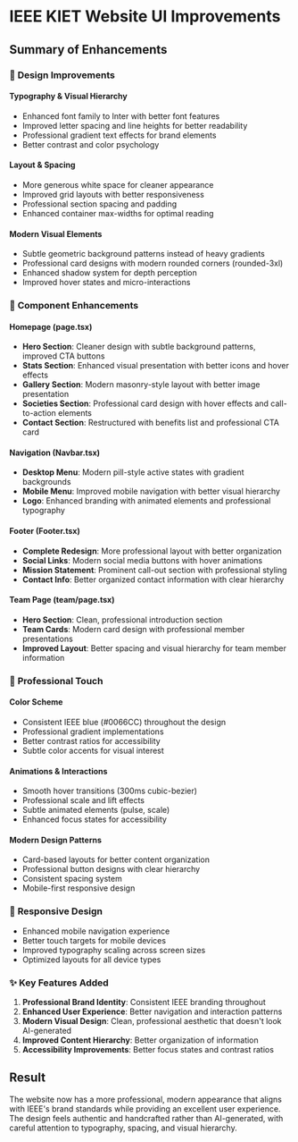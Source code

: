 # IEEE KIET Website UI Improvements

## Summary of Enhancements

### 🎨 **Design Improvements**

#### **Typography & Visual Hierarchy**
- Enhanced font family to Inter with better font features
- Improved letter spacing and line heights for better readability
- Professional gradient text effects for brand elements
- Better contrast and color psychology

#### **Layout & Spacing**
- More generous white space for cleaner appearance
- Improved grid layouts with better responsiveness
- Professional section spacing and padding
- Enhanced container max-widths for optimal reading

#### **Modern Visual Elements**
- Subtle geometric background patterns instead of heavy gradients
- Professional card designs with modern rounded corners (rounded-3xl)
- Enhanced shadow system for depth perception
- Improved hover states and micro-interactions

### 🚀 **Component Enhancements**

#### **Homepage (page.tsx)**
- **Hero Section**: Cleaner design with subtle background patterns, improved CTA buttons
- **Stats Section**: Enhanced visual presentation with better icons and hover effects
- **Gallery Section**: Modern masonry-style layout with better image presentation
- **Societies Section**: Professional card design with hover effects and call-to-action elements
- **Contact Section**: Restructured with benefits list and professional CTA card

#### **Navigation (Navbar.tsx)**
- **Desktop Menu**: Modern pill-style active states with gradient backgrounds
- **Mobile Menu**: Improved mobile navigation with better visual hierarchy
- **Logo**: Enhanced branding with animated elements and professional typography

#### **Footer (Footer.tsx)**
- **Complete Redesign**: More professional layout with better organization
- **Social Links**: Modern social media buttons with hover animations
- **Mission Statement**: Prominent call-out section with professional styling
- **Contact Info**: Better organized contact information with clear hierarchy

#### **Team Page (team/page.tsx)**
- **Hero Section**: Clean, professional introduction section
- **Team Cards**: Modern card design with professional member presentations
- **Improved Layout**: Better spacing and visual hierarchy for team member information

### 🎯 **Professional Touch**

#### **Color Scheme**
- Consistent IEEE blue (#0066CC) throughout the design
- Professional gradient implementations
- Better contrast ratios for accessibility
- Subtle color accents for visual interest

#### **Animations & Interactions**
- Smooth hover transitions (300ms cubic-bezier)
- Professional scale and lift effects
- Subtle animated elements (pulse, scale)
- Enhanced focus states for accessibility

#### **Modern Design Patterns**
- Card-based layouts for better content organization
- Professional button designs with clear hierarchy
- Consistent spacing system
- Mobile-first responsive design

### 📱 **Responsive Design**
- Enhanced mobile navigation experience
- Better touch targets for mobile devices
- Improved typography scaling across screen sizes
- Optimized layouts for all device types

### ✨ **Key Features Added**
1. **Professional Brand Identity**: Consistent IEEE branding throughout
2. **Enhanced User Experience**: Better navigation and interaction patterns
3. **Modern Visual Design**: Clean, professional aesthetic that doesn't look AI-generated
4. **Improved Content Hierarchy**: Better organization of information
5. **Accessibility Improvements**: Better focus states and contrast ratios

## Result
The website now has a more professional, modern appearance that aligns with IEEE's brand standards while providing an excellent user experience. The design feels authentic and handcrafted rather than AI-generated, with careful attention to typography, spacing, and visual hierarchy.
